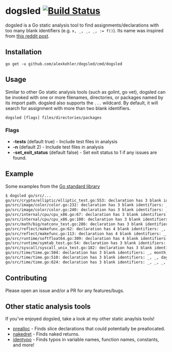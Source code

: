 # dogsled [![Build Status](https://travis-ci.com/alexkohler/dogsled.svg?branch=master)](https://travis-ci.com/alexkohler/dogsled)

dogsled is a Go static analysis tool to find assignments/declarations with too many blank identifiers (e.g. `x, _, _, _, := f()`). Its name was inspired from [this reddit post](https://www.reddit.com/r/golang/comments/9syjj8/what_are_some_red_flags_for_you_in_go_code_reviews/e8sgygf/).

## Installation

    go get -u github.com/alexkohler/dogsled/cmd/dogsled

## Usage

Similar to other Go static analysis tools (such as golint, go vet), dogsled can be invoked with one or more filenames, directories, or packages named by its import path. dogsled also supports the `...` wildcard. By default, it will search for assignment with more than two blank identifiers.

    dogsled [flags] files/directories/packages


### Flags
- **-tests** (default true) - Include test files in analysis
- **-n** (default 2) - Include test files in analysis
- **-set_exit_status** (default false) - Set exit status to 1 if any issues are found.

## Example


Some examples from the [Go standard library](https://github.com/golang/go)

```Bash
$ dogsled go/src/...
go/src/crypto/elliptic/elliptic_test.go:553: declaration has 3 blank identifiers: priv, _, _, _ := GenerateKey(p256,go/src/image/names.go:46: declaration has 3 blank identifiers: _, _, _, a := c.C.RGBA()
go/src/image/color/color.go:232: declaration has 3 blank identifiers: _, _, _, a := c.RGBA()
go/src/image/color/color.go:240: declaration has 3 blank identifiers: _, _, _, a := c.RGBA()
go/src/internal/cpu/cpu_x86.go:67: declaration has 3 blank identifiers: maxID, _, _, _ := cpuid(0, 0)
go/src/internal/cpu/cpu_x86.go:100: declaration has 3 blank identifiers: _, ebx7, _, _ := cpuid(7, 0)
go/src/math/big/natconv_test.go:286: declaration has 3 blank identifiers: x, _, _, _ = x.scan(strings.NewReader(pi),go/src/reflect/value.go:172: declaration has 3 blank identifiers: pc, _, _, _ := runtime.Caller(2)
go/src/reflect/makefunc.go:62: declaration has 4 blank identifiers: _, _, _, stack, _ := funcLayout(t, nil)
go/src/reflect/makefunc.go:113: declaration has 4 blank identifiers: _, _, _, stack, _ := funcLayout(funcType, nil)
go/src/runtime/softfloat64.go:309: declaration has 4 blank identifiers: _, _, _, _ = fi, fn, gi, gn
go/src/runtime/symtab_test.go:54: declaration has 3 blank identifiers: _, _, line, _ := runtime.Caller(1)
go/src/syscall/syscall_unix_test.go:182: declaration has 3 blank identifiers: _, oobn, _, _, err := uc.ReadMsgUnixgo/src/time/time.go:498: declaration has 3 blank identifiers: year, _, _, _ := t.date(false)
go/src/time/time.go:504: declaration has 3 blank identifiers: _, month, _, _ := t.date(true)
go/src/time/time.go:510: declaration has 3 blank identifiers: _, _, day, _ := t.date(true)
go/src/time/time.go:624: declaration has 3 blank identifiers: _, _, _, yday := t.date(false)
```

## Contributing

Please open an issue and/or a PR for any features/bugs. 


## Other static analysis tools

If you've enjoyed dogsled, take a look at my other static anaylsis tools!
- [prealloc](https://github.com/alexkohler/prealloc) - Finds slice declarations that could potentially be preallocated.
- [nakedret](https://github.com/alexkohler/nakedret) - Finds naked returns.
- [identypo](https://github.com/alexkohler/unimport) - Finds typos in variable names, function names, constants, and more!
